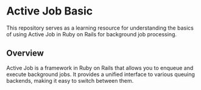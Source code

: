 # Active Job Basic

This repository serves as a learning resource for understanding the basics of using Active Job in Ruby on Rails for background job processing.

## Overview

Active Job is a framework in Ruby on Rails that allows you to enqueue and execute background jobs. It provides a unified interface to various queuing backends, making it easy to switch between them.

